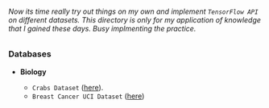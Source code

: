 ###### Now its time really try out things on my own and implement `TensorFlow API` on different datasets. This directory is only for my application of knowledge that I gained these days. Busy implmenting the practice.

### Databases

* __Biology__

  * `Crabs Dataset` ([here](http://www.stats.ox.ac.uk/pub/PRNN/crabs.dat)).
  * `Breast Cancer UCI Dataset` ([here](https://www.kaggle.com/uciml/breast-cancer-wisconsin-data/data))
